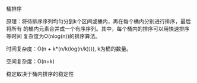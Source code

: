  桶排序

 原理：将待排序序列均匀分到k个区间或桶内，再在每个桶内分别进行排序，最后将所有
       的桶内元素合并成一个有序序列。其中，每个桶内的排序可以用快速排序等时间
       复杂度为O(nlog(n))的排序算法。

时间复杂度：O(n + k*(n/k(log(n/k)))), k为桶的数量。

空间复杂度：O(n+k)

稳定取决于桶内排序的稳定性
